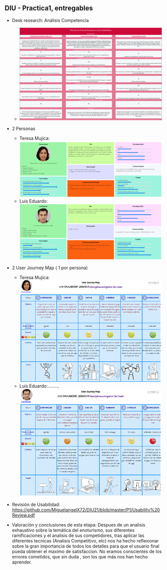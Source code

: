 ## DIU - Practica1, entregables




- Desk research: Análisis Competencia

  -  ![Analisis-Competitivo](../img/Analisis-Competitivo.png)
- 2 Personas 

  - Teresa Mujica:![Teresa-Mujica](../img/Teresa-Mujica.png)
  - Luis Eduardo:![Luis-Eduardo](../img/Luis-Eduardo.png)
- 2 User Journey Map  ( 1 por persona)

  - Teresa Mujica:![Teresa-Mujica-JourneyMap](../img/Teresa-Mujica-JourneyMap.png)
  - Luis Eduardo:.........![Luis-Eduardo-JourneyMap](../img/Luis-Eduardo-JourneyMap.png)
- Revisión de Usabilidad: https://github.com/MiguelangelX72/DIU21/blob/master/P1/Usability%20Review.pdf


- Valoración y conclusiones de esta etapa:
  Despues de un analisis exhaustivo sobre la temática del enoturismo, sus diferentes ramificaciones y el analisis de sus competidores, tras aplicar las diferentes tecnicas (Analisis Competitivo, etc) nos ha hecho reflexionar sobre la gran importancia de todos los detalles para que el usuario final pueda obtener el maximo de satisfaccion. No eramos conscientes de los errores cometidos, que sin duda , son los que más nos han hecho aprender.
